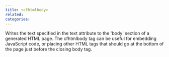 ```yaml
---
title: <cfhtmlbody>
related:
categories:
---
```


Writes the text specified in the text attribute to the 'body' section of a generated HTML page.
	 The cfhtmlbody tag can be useful for embedding JavaScript code, or placing other HTML tags that should go at the bottom
	 of the page just before the closing body tag.